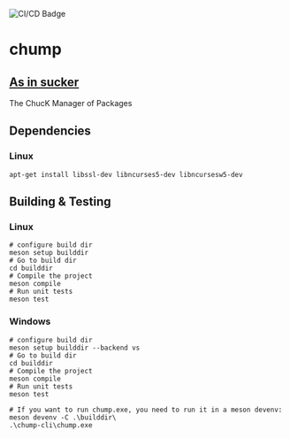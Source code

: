 ![CI/CD Badge](https://github.com/ccrma/chump/actions/workflows/build-unit-tests.yml/badge.svg)

# chump
## [As in sucker](https://www.merriam-webster.com/thesaurus/chump)

The ChucK Manager of Packages

## Dependencies

### Linux
`apt-get install libssl-dev libncurses5-dev libncursesw5-dev`



## Building & Testing

### Linux
```
# configure build dir
meson setup builddir
# Go to build dir
cd builddir
# Compile the project
meson compile
# Run unit tests
meson test
```

### Windows
```
# configure build dir
meson setup builddir --backend vs
# Go to build dir
cd builddir
# Compile the project
meson compile
# Run unit tests
meson test

# If you want to run chump.exe, you need to run it in a meson devenv:
meson devenv -C .\builddir\
.\chump-cli\chump.exe

```
